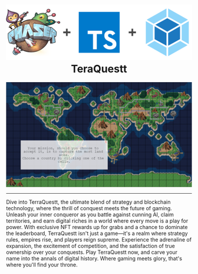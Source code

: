<h1 align="center">
  <br>
  <a href="https://github.com/yandeu/phaser-project-template#readme"><img src="readme/header.png" alt="header" width="600"></a>
  <br>
  TeraQuestt
  <br>
</h1>

![Screenshot 1](readme/game_ss.png)

---
Dive into TerraQuestt, the ultimate blend of strategy and blockchain technology, where the thrill of conquest meets the future of gaming. Unleash your inner conqueror as you battle against cunning AI, claim territories, and earn digital riches in a world where every move is a play for power. With exclusive NFT rewards up for grabs and a chance to dominate the leaderboard, TerraQuestt isn't just a game—it's a realm where strategy rules, empires rise, and players reign supreme. Experience the adrenaline of expansion, the excitement of competition, and the satisfaction of true ownership over your conquests. Play TerraQuestt now, and carve your name into the annals of digital history. Where gaming meets glory, that's where you'll find your throne.





